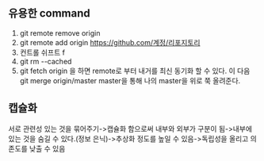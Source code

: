 
## 유용한 command
1. git remote remove origin
2. git remote add origin https://github.com/계정/리포지토리
3. 컨트롤 쉬프트 f
4. git rm --cached <file>
5. git fetch origin 을 하면 remote로 부터 내거를 최신 동기화 할 수 있다. 이 다음 git merge origin/master master을 통해 나의 master을 위로 쭉 올려준다.
  
## 캡슐화
서로 관련성 있는 것을 묶어주기->캡슐화 함으로써 내부와 외부가 구분이 됨->내부에 있는 것을 숨길 수 있다.(정보 은닉)->추상화 정도를 높일 수 있음->독립성을 올리고 의존도를 낮출 수 있음


